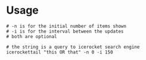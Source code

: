 Usage
=====

    # -n is for the initial number of items shown
    # -i is for the interval between the updates
    # both are optional

    # the string is a query to icerocket search engine
    icerockettail "this OR that" -n 0 -i 150
